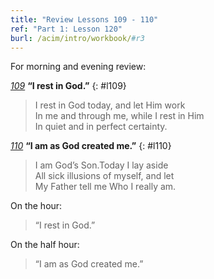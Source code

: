 ```yaml
---
title: "Review Lessons 109 - 110"
ref: "Part 1: Lesson 120"
burl: /acim/intro/workbook/#r3
---
```


For morning and evening review:

[*109*](/acim/workbook/l109/?r=1) **“I rest in God.”**
{: #l109}

> I rest in God today, and let Him work<br/>
> In me and through me, while I rest in Him<br/>
> In quiet and in perfect certainty.

[*110*](/acim/workbook/l110/?r=1) **“I am as God created me.”**
{: #l110}

> I am God’s Son.Today I lay aside<br/>
> All sick illusions of myself, and let<br/>
> My Father tell me Who I really am.

On the hour:

> “I rest in God.”

On the half hour:

> “I am as God created me.”

